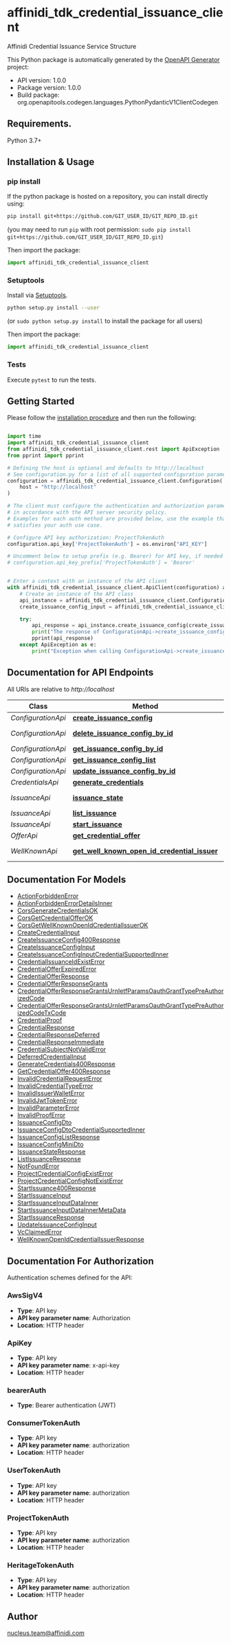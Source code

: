 # affinidi_tdk_credential_issuance_client

Affinidi Credential Issuance Service Structure

This Python package is automatically generated by the [OpenAPI Generator](https://openapi-generator.tech) project:

- API version: 1.0.0
- Package version: 1.0.0
- Build package: org.openapitools.codegen.languages.PythonPydanticV1ClientCodegen

## Requirements.

Python 3.7+

## Installation & Usage

### pip install

If the python package is hosted on a repository, you can install directly using:

```sh
pip install git+https://github.com/GIT_USER_ID/GIT_REPO_ID.git
```

(you may need to run `pip` with root permission: `sudo pip install git+https://github.com/GIT_USER_ID/GIT_REPO_ID.git`)

Then import the package:

```python
import affinidi_tdk_credential_issuance_client
```

### Setuptools

Install via [Setuptools](http://pypi.python.org/pypi/setuptools).

```sh
python setup.py install --user
```

(or `sudo python setup.py install` to install the package for all users)

Then import the package:

```python
import affinidi_tdk_credential_issuance_client
```

### Tests

Execute `pytest` to run the tests.

## Getting Started

Please follow the [installation procedure](#installation--usage) and then run the following:

```python

import time
import affinidi_tdk_credential_issuance_client
from affinidi_tdk_credential_issuance_client.rest import ApiException
from pprint import pprint

# Defining the host is optional and defaults to http://localhost
# See configuration.py for a list of all supported configuration parameters.
configuration = affinidi_tdk_credential_issuance_client.Configuration(
    host = "http://localhost"
)

# The client must configure the authentication and authorization parameters
# in accordance with the API server security policy.
# Examples for each auth method are provided below, use the example that
# satisfies your auth use case.

# Configure API key authorization: ProjectTokenAuth
configuration.api_key['ProjectTokenAuth'] = os.environ["API_KEY"]

# Uncomment below to setup prefix (e.g. Bearer) for API key, if needed
# configuration.api_key_prefix['ProjectTokenAuth'] = 'Bearer'


# Enter a context with an instance of the API client
with affinidi_tdk_credential_issuance_client.ApiClient(configuration) as api_client:
    # Create an instance of the API class
    api_instance = affinidi_tdk_credential_issuance_client.ConfigurationApi(api_client)
    create_issuance_config_input = affinidi_tdk_credential_issuance_client.CreateIssuanceConfigInput() # CreateIssuanceConfigInput | Request body of create configuration

    try:
        api_response = api_instance.create_issuance_config(create_issuance_config_input)
        print("The response of ConfigurationApi->create_issuance_config:\n")
        pprint(api_response)
    except ApiException as e:
        print("Exception when calling ConfigurationApi->create_issuance_config: %s\n" % e)

```

## Documentation for API Endpoints

All URIs are relative to _http://localhost_

| Class              | Method                                                                                                        | HTTP request                                                 | Description |
| ------------------ | ------------------------------------------------------------------------------------------------------------- | ------------------------------------------------------------ | ----------- |
| _ConfigurationApi_ | [**create_issuance_config**](docs/ConfigurationApi.md#create_issuance_config)                                 | **POST** /v1/configurations                                  |
| _ConfigurationApi_ | [**delete_issuance_config_by_id**](docs/ConfigurationApi.md#delete_issuance_config_by_id)                     | **DELETE** /v1/configurations/{configurationId}              |
| _ConfigurationApi_ | [**get_issuance_config_by_id**](docs/ConfigurationApi.md#get_issuance_config_by_id)                           | **GET** /v1/configurations/{configurationId}                 |
| _ConfigurationApi_ | [**get_issuance_config_list**](docs/ConfigurationApi.md#get_issuance_config_list)                             | **GET** /v1/configurations                                   |
| _ConfigurationApi_ | [**update_issuance_config_by_id**](docs/ConfigurationApi.md#update_issuance_config_by_id)                     | **PUT** /v1/configurations/{configurationId}                 |
| _CredentialsApi_   | [**generate_credentials**](docs/CredentialsApi.md#generate_credentials)                                       | **POST** /v1/{projectId}/credential                          |
| _IssuanceApi_      | [**issuance_state**](docs/IssuanceApi.md#issuance_state)                                                      | **GET** /v1/{projectId}/issuance/state/{issuanceId}          |
| _IssuanceApi_      | [**list_issuance**](docs/IssuanceApi.md#list_issuance)                                                        | **GET** /v1/{projectId}/issuance                             |
| _IssuanceApi_      | [**start_issuance**](docs/IssuanceApi.md#start_issuance)                                                      | **POST** /v1/{projectId}/issuance/start                      |
| _OfferApi_         | [**get_credential_offer**](docs/OfferApi.md#get_credential_offer)                                             | **GET** /v1/{projectId}/offers/{issuanceId}                  |
| _WellKnownApi_     | [**get_well_known_open_id_credential_issuer**](docs/WellKnownApi.md#get_well_known_open_id_credential_issuer) | **GET** /v1/{projectId}/.well-known/openid-credential-issuer |

## Documentation For Models

- [ActionForbiddenError](docs/ActionForbiddenError.md)
- [ActionForbiddenErrorDetailsInner](docs/ActionForbiddenErrorDetailsInner.md)
- [CorsGenerateCredentialsOK](docs/CorsGenerateCredentialsOK.md)
- [CorsGetCredentialOfferOK](docs/CorsGetCredentialOfferOK.md)
- [CorsGetWellKnownOpenIdCredentialIssuerOK](docs/CorsGetWellKnownOpenIdCredentialIssuerOK.md)
- [CreateCredentialInput](docs/CreateCredentialInput.md)
- [CreateIssuanceConfig400Response](docs/CreateIssuanceConfig400Response.md)
- [CreateIssuanceConfigInput](docs/CreateIssuanceConfigInput.md)
- [CreateIssuanceConfigInputCredentialSupportedInner](docs/CreateIssuanceConfigInputCredentialSupportedInner.md)
- [CredentialIssuanceIdExistError](docs/CredentialIssuanceIdExistError.md)
- [CredentialOfferExpiredError](docs/CredentialOfferExpiredError.md)
- [CredentialOfferResponse](docs/CredentialOfferResponse.md)
- [CredentialOfferResponseGrants](docs/CredentialOfferResponseGrants.md)
- [CredentialOfferResponseGrantsUrnIetfParamsOauthGrantTypePreAuthorizedCode](docs/CredentialOfferResponseGrantsUrnIetfParamsOauthGrantTypePreAuthorizedCode.md)
- [CredentialOfferResponseGrantsUrnIetfParamsOauthGrantTypePreAuthorizedCodeTxCode](docs/CredentialOfferResponseGrantsUrnIetfParamsOauthGrantTypePreAuthorizedCodeTxCode.md)
- [CredentialProof](docs/CredentialProof.md)
- [CredentialResponse](docs/CredentialResponse.md)
- [CredentialResponseDeferred](docs/CredentialResponseDeferred.md)
- [CredentialResponseImmediate](docs/CredentialResponseImmediate.md)
- [CredentialSubjectNotValidError](docs/CredentialSubjectNotValidError.md)
- [DeferredCredentialInput](docs/DeferredCredentialInput.md)
- [GenerateCredentials400Response](docs/GenerateCredentials400Response.md)
- [GetCredentialOffer400Response](docs/GetCredentialOffer400Response.md)
- [InvalidCredentialRequestError](docs/InvalidCredentialRequestError.md)
- [InvalidCredentialTypeError](docs/InvalidCredentialTypeError.md)
- [InvalidIssuerWalletError](docs/InvalidIssuerWalletError.md)
- [InvalidJwtTokenError](docs/InvalidJwtTokenError.md)
- [InvalidParameterError](docs/InvalidParameterError.md)
- [InvalidProofError](docs/InvalidProofError.md)
- [IssuanceConfigDto](docs/IssuanceConfigDto.md)
- [IssuanceConfigDtoCredentialSupportedInner](docs/IssuanceConfigDtoCredentialSupportedInner.md)
- [IssuanceConfigListResponse](docs/IssuanceConfigListResponse.md)
- [IssuanceConfigMiniDto](docs/IssuanceConfigMiniDto.md)
- [IssuanceStateResponse](docs/IssuanceStateResponse.md)
- [ListIssuanceResponse](docs/ListIssuanceResponse.md)
- [NotFoundError](docs/NotFoundError.md)
- [ProjectCredentialConfigExistError](docs/ProjectCredentialConfigExistError.md)
- [ProjectCredentialConfigNotExistError](docs/ProjectCredentialConfigNotExistError.md)
- [StartIssuance400Response](docs/StartIssuance400Response.md)
- [StartIssuanceInput](docs/StartIssuanceInput.md)
- [StartIssuanceInputDataInner](docs/StartIssuanceInputDataInner.md)
- [StartIssuanceInputDataInnerMetaData](docs/StartIssuanceInputDataInnerMetaData.md)
- [StartIssuanceResponse](docs/StartIssuanceResponse.md)
- [UpdateIssuanceConfigInput](docs/UpdateIssuanceConfigInput.md)
- [VcClaimedError](docs/VcClaimedError.md)
- [WellKnownOpenIdCredentialIssuerResponse](docs/WellKnownOpenIdCredentialIssuerResponse.md)

<a id="documentation-for-authorization"></a>

## Documentation For Authorization

Authentication schemes defined for the API:
<a id="AwsSigV4"></a>

### AwsSigV4

- **Type**: API key
- **API key parameter name**: Authorization
- **Location**: HTTP header

<a id="ApiKey"></a>

### ApiKey

- **Type**: API key
- **API key parameter name**: x-api-key
- **Location**: HTTP header

<a id="bearerAuth"></a>

### bearerAuth

- **Type**: Bearer authentication (JWT)

<a id="ConsumerTokenAuth"></a>

### ConsumerTokenAuth

- **Type**: API key
- **API key parameter name**: authorization
- **Location**: HTTP header

<a id="UserTokenAuth"></a>

### UserTokenAuth

- **Type**: API key
- **API key parameter name**: authorization
- **Location**: HTTP header

<a id="ProjectTokenAuth"></a>

### ProjectTokenAuth

- **Type**: API key
- **API key parameter name**: authorization
- **Location**: HTTP header

<a id="HeritageTokenAuth"></a>

### HeritageTokenAuth

- **Type**: API key
- **API key parameter name**: authorization
- **Location**: HTTP header

## Author

nucleus.team@affinidi.com
